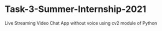 # Task-3-Summer-Internship-2021
Live Streaming Video Chat App without voice using cv2 module of Python
